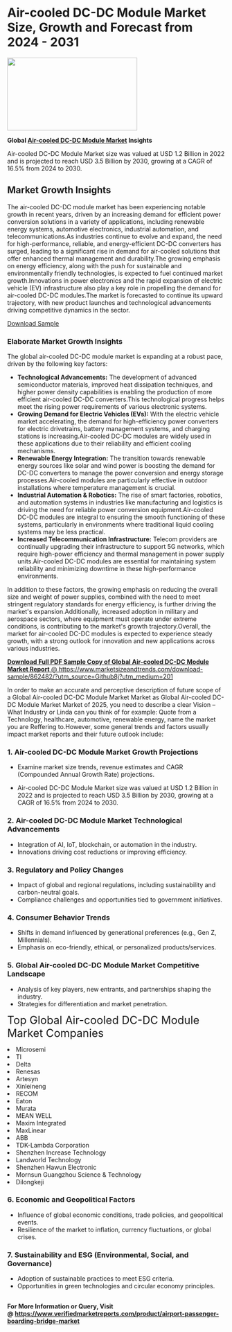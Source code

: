 <H1>Air-cooled DC-DC Module Market Size, Growth and Forecast from 2024 - 2031</H1><img class="aligncenter size-medium wp-image-584254" src="https://thirdeyenews.in/wp-content/uploads/2024/09/Global-Market-Research-300x168.jpeg" alt="" width="300" height="168" /><p><strong>Global&nbsp;<a href="https://www.marketsizeandtrends.com/download-sample/862482/?utm_source=Github8j?utm_medium=201">Air-cooled DC-DC Module Market</a> Insights</strong></p><p>Air-cooled DC-DC Module Market size was valued at USD 1.2 Billion in 2022 and is projected to reach USD 3.5 Billion by 2030, growing at a CAGR of 16.5% from 2024 to 2030.</p><p><h2>Market Growth Insights</h2> <p>The air-cooled DC-DC module market has been experiencing notable growth in recent years, driven by an increasing demand for efficient power conversion solutions in a variety of applications, including renewable energy systems, automotive electronics, industrial automation, and telecommunications.As industries continue to evolve and expand, the need for high-performance, reliable, and energy-efficient DC-DC converters has surged, leading to a significant rise in demand for air-cooled solutions that offer enhanced thermal management and durability.The growing emphasis on energy efficiency, along with the push for sustainable and environmentally friendly technologies, is expected to fuel continued market growth.Innovations in power electronics and the rapid expansion of electric vehicle (EV) infrastructure also play a key role in propelling the demand for air-cooled DC-DC modules.The market is forecasted to continue its upward trajectory, with new product launches and technological advancements driving competitive dynamics in the sector.</p> <p><a href="download_sample_link">Download Sample</a></p> <h3>Elaborate Market Growth Insights</h3> <p>The global air-cooled DC-DC module market is expanding at a robust pace, driven by the following key factors:</p> <ul> <li><strong>Technological Advancements:</strong> The development of advanced semiconductor materials, improved heat dissipation techniques, and higher power density capabilities is enabling the production of more efficient air-cooled DC-DC converters.This technological progress helps meet the rising power requirements of various electronic systems.</li> <li><strong>Growing Demand for Electric Vehicles (EVs):</strong> With the electric vehicle market accelerating, the demand for high-efficiency power converters for electric drivetrains, battery management systems, and charging stations is increasing.Air-cooled DC-DC modules are widely used in these applications due to their reliability and efficient cooling mechanisms.</li> <li><strong>Renewable Energy Integration:</strong> The transition towards renewable energy sources like solar and wind power is boosting the demand for DC-DC converters to manage the power conversion and energy storage processes.Air-cooled modules are particularly effective in outdoor installations where temperature management is crucial.</li> <li><strong>Industrial Automation & Robotics:</strong> The rise of smart factories, robotics, and automation systems in industries like manufacturing and logistics is driving the need for reliable power conversion equipment.Air-cooled DC-DC modules are integral to ensuring the smooth functioning of these systems, particularly in environments where traditional liquid cooling systems may be less practical.</li> <li><strong>Increased Telecommunication Infrastructure:</strong> Telecom providers are continually upgrading their infrastructure to support 5G networks, which require high-power efficiency and thermal management in power supply units.Air-cooled DC-DC modules are essential for maintaining system reliability and minimizing downtime in these high-performance environments.</li> </ul> <p>In addition to these factors, the growing emphasis on reducing the overall size and weight of power supplies, combined with the need to meet stringent regulatory standards for energy efficiency, is further driving the market's expansion.Additionally, increased adoption in military and aerospace sectors, where equipment must operate under extreme conditions, is contributing to the market's growth trajectory.Overall, the market for air-cooled DC-DC modules is expected to experience steady growth, with a strong outlook for innovation and new applications across various industries.</p> <p><a href="get_more_link"></p><p><span class=""><strong>Download Full PDF Sample Copy of Global Air-cooled DC-DC Module Market Report</strong> @ <a href="https://www.marketsizeandtrends.com/download-sample/862482/?utm_source=Github8j?utm_medium=201" target="_blank">https://www.marketsizeandtrends.com/download-sample/862482/?utm_source=Github8j?utm_medium=201</a></span></p><p>In order to make an accurate and perceptive description of future scope of a Global&nbsp;Air-cooled DC-DC Module Market Market as Global&nbsp;Air-cooled DC-DC Module Market Market of 2025, you need to describe a clear Vision &ndash; What Industry or Linda can you think of for example: Quote from a Technology, healthcare, automotive, renewable energy, name the market you are Reffering to.However, some general trends and factors usually impact market reports and their future outlook include:</p><h3>1.&nbsp;<strong>Air-cooled DC-DC Module Market Growth Projections</strong></h3><ul><li>Examine market size trends, revenue estimates and CAGR (Compounded Annual Growth Rate) projections.</li><li><p>Air-cooled DC-DC Module Market size was valued at USD 1.2 Billion in 2022 and is projected to reach USD 3.5 Billion by 2030, growing at a CAGR of 16.5% from 2024 to 2030.</p></li></ul><h3>2.&nbsp;<strong>Air-cooled DC-DC Module Market Technological Advancements</strong></h3><ul><li>Integration of AI, IoT, blockchain, or automation in the industry.</li><li>Innovations driving cost reductions or improving efficiency.</li></ul><h3>3.&nbsp;<strong>Regulatory and Policy Changes</strong></h3><ul><li>Impact of global and regional regulations, including sustainability and carbon-neutral goals.</li><li>Compliance challenges and opportunities tied to government initiatives.</li></ul><h3>4.&nbsp;<strong>Consumer Behavior Trends</strong></h3><ul><li>Shifts in demand influenced by generational preferences (e.g., Gen Z, Millennials).</li><li>Emphasis on eco-friendly, ethical, or personalized products/services.</li></ul><h3>5.&nbsp;<strong>Global Air-cooled DC-DC Module Market Competitive Landscape</strong></h3><ul><li>Analysis of key players, new entrants, and partnerships shaping the industry.</li><li>Strategies for differentiation and market penetration.</li></ul><p data-pm-slice="1 1 []"><span style="color: inherit; font-family: inherit; font-size: 25px;">Top Global Air-cooled DC-DC Module Market Companies</span></p><div class="" data-test-id=""><p><li>Microsemi</li><li> TI</li><li> Delta</li><li> Renesas</li><li> Artesyn</li><li> Xinleineng</li><li> RECOM</li><li> Eaton</li><li> Murata</li><li> MEAN WELL</li><li> Maxim Integrated</li><li> MaxLinear</li><li> ABB</li><li> TDK-Lambda Corporation</li><li> Shenzhen Increase Technology</li><li> Landworld Technology</li><li> Shenzhen Hawun Electronic</li><li> Mornsun Guangzhou Science & Technology</li><li> Dilongkeji</li></p></div><h3>6.&nbsp;<strong>Economic and Geopolitical Factors</strong></h3><ul><li>Influence of global economic conditions, trade policies, and geopolitical events.</li><li>Resilience of the market to inflation, currency fluctuations, or global crises.</li></ul><h3>7.&nbsp;<strong>Sustainability and ESG (Environmental, Social, and Governance)</strong></h3><ul><li>Adoption of sustainable practices to meet ESG criteria.</li><li>Opportunities in green technologies and circular economy principles.</li></ul><h2><strong style="font-size: 14px;">For More Information or Query, Visit @&nbsp;</strong><a style="background-color: #ffffff; font-size: 14px;" href="https://www.marketsizeandtrends.com/report/air-cooled-dc-dc-module-market/" target="_blank">https://www.verifiedmarketreports.com/product/airport-passenger-boarding-bridge-market</a></h2>
